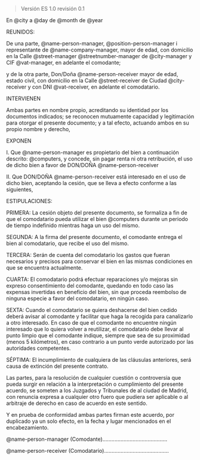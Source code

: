 > Versión ES 1.0 revisión 0.1  

En @city a @day de @month de @year
 

REUNIDOS:


De una parte, @name-person-manager, @position-person-manager i representante de @name-company-manager, mayor de edad, con domicilio en la Calle @street-manager @streetnumber-manager de @city-manager y CIF @vat-manager, en adelante el comodante;


y de la otra parte, Don/Doña @name-person-receiver mayor de edad, estado civil, con domicilio en la Calle @street-receiver de Ciudad @city-receiver y con DNI @vat-receiver, en adelante el comodatario.


INTERVIENEN


Ambas partes en nombre propio, acreditando su identidad por los documentos  indicados; se reconocen mutuamente capacidad y legitimación para otorgar el presente documento; y a tal efecto, actuando ambos en su propio nombre y derecho,

 
EXPONEN
 

I. Que @name-person-manager es propietario del bien a continuación descrito: @computers, y concede, sin pagar renta ni otra retribución, el uso de dicho bien a favor de DON/DOÑA @name-person-receiver

II. Que DON/DOÑA @name-person-receiver está interesado en el uso de dicho bien, aceptando la cesión, que se lleva a efecto conforme a las siguientes,

 
ESTIPULACIONES:
 

PRIMERA: La cesión objeto del presente documento, se formaliza a fin de que el comodatario pueda utilizar el bien @computers durante un periodo de tiempo indefinido mientras haga un uso del mismo.

SEGUNDA: A la firma del presente documento, el comodante entrega el bien al comodatario, que recibe el uso del mismo.

TERCERA: Serán de cuenta del comodatario los gastos que fueran necesarios y precisos para conservar el bien en las mismas condiciones en que se encuentra actualmente.

CUARTA: El comodatario podrá efectuar reparaciones y/o mejoras sin expreso consentimiento del comodante, quedando en todo caso las expensas invertidas en beneficio del bien, sin que proceda reembolso de ninguna especie a favor del comodatario, en ningún caso.

SEXTA: Cuando el comodatario se quiera deshacerse del bien cedido deberá avisar al comodante y facilitar que haga la recogida para canalizarlo a otro interesado. En caso de que el comodante no encuentre ningún interesado que lo quiera volver a reutilizar, el comodatario debe llevar al punto limpio que el comodante indique, siempre que sea de su proximidad (menos 5 kilómetros), en caso contrario a un punto verde autorizado por las autoridades competentes.

SÉPTIMA: El incumplimiento de cualquiera de las cláusulas anteriores, será causa de extinción del presente contrato.

Las partes, para la resolución de cualquier cuestión o controversia que pueda surgir en relación a la interpretación o cumplimiento del presente acuerdo, se someten a los Juzgados y Tribunales de al ciudad de Madrid, con renuncia expresa a cualquier otro fuero que pudiera ser aplicable o al arbitraje de derecho en caso de acuerdo en este sentido.

Y en prueba de conformidad ambas partes firman este acuerdo, por duplicado ya un solo efecto, en la fecha y lugar mencionados en el encabezamiento.


@name-person-manager (Comodante)...........................................

@name-person-receiver (Comodatario)...........................................
